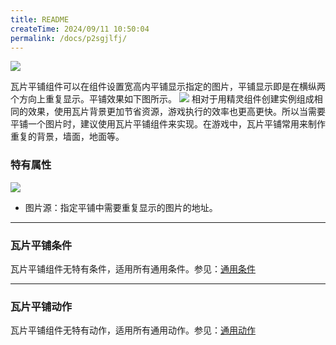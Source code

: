 ```yaml
---
title: README
createTime: 2024/09/11 10:50:04
permalink: /docs/p2sgjlfj/
---
```

![](564aca43996ed.png)

瓦片平铺组件可以在组件设置宽高内平铺显示指定的图片，平铺显示即是在横纵两个方向上重复显示。平铺效果如下图所示。
![](564aca433d465.png)
相对于用精灵组件创建实例组成相同的效果，使用瓦片背景更加节省资源，游戏执行的效率也更高更快。所以当需要平铺一个图片时，建议使用瓦片平铺组件来实现。在游戏中，瓦片平铺常用来制作重复的背景，墙面，地面等。

### 特有属性
![](564aca43750f1.png)
- 图片源：指定平铺中需要重复显示的图片的地址。

------------

### 瓦片平铺条件
瓦片平铺组件无特有条件，适用所有通用条件。参见：[通用条件](../../commonElements/conditions/README.md)

------------

### 瓦片平铺动作
瓦片平铺组件无特有动作，适用所有通用动作。参见：[通用动作](../../commonElements/action/README.md)
